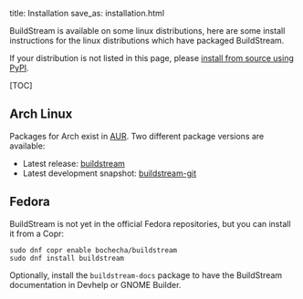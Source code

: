 title: Installation
save_as: installation.html

BuildStream is available on some linux distributions, here are
some install instructions for the linux distributions which
have packaged BuildStream.

If your distribution is not listed in this page, please [install from source using PyPI](source_installation.html).

[TOC]

## Arch Linux

Packages for Arch exist in [AUR](https://wiki.archlinux.org/index.php/Arch_User_Repository#Installing_packages).
Two different package versions are available:

 - Latest release: [buildstream](https://aur.archlinux.org/packages/buildstream)
 - Latest development snapshot: [buildstream-git](https://aur.archlinux.org/packages/buildstream-git)

## Fedora

BuildStream is not yet in the official Fedora repositories, but you can
install it from a Copr:

```
sudo dnf copr enable bochecha/buildstream
sudo dnf install buildstream
```

Optionally, install the `buildstream-docs` package to have the BuildStream
documentation in Devhelp or GNOME Builder.
